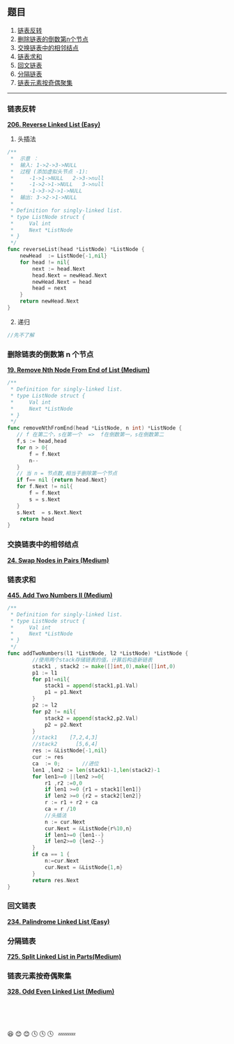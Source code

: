 <a id="top"/>
<div style="padding-top:20px;"></div>

## 题目
1. <a href="#1">链表反转</a>
2. <a href="#2">删除链表的倒数第n个节点</a>
3. <a href="#3">交换链表中的相邻结点</a>
4. <a href="#4">链表求和</a>
5. <a href="#5">回文链表</a>
6. <a href="#6">分隔链表</a>
7. <a href="#7">链表元素按奇偶聚集</a>
- - - 

<h3 id="1">链表反转</h3>

[**206. Reverse Linked List (Easy)**](https://leetcode-cn.com/problems/reverse-linked-list/description/)
1. 头插法
```Go
/**
 *	示意 ：
 *	输入: 1->2->3->NULL
 *	过程 (添加虚拟头节点 -1):
 * 	   -1->1->NULL	 2->3->null
 *	   -1->2->1->NULL   3->null 
 *	   -1->3->2->1->NULL
 *	输出: 3->2->1->NULL 
 *
 * Definition for singly-linked list.
 * type ListNode struct {
 *     Val int
 *     Next *ListNode
 * }
 */
func reverseList(head *ListNode) *ListNode {
    newHead  := ListNode{-1,nil}
    for head != nil{
        next := head.Next
        head.Next = newHead.Next
        newHead.Next = head
        head = next
    }
    return newHead.Next
}
```
2. 递归
```Go
//先不了解

```
<h3 id="2">删除链表的倒数第 n 个节点</h3>

[**19. Remove Nth Node From End of List (Medium)**](https://leetcode-cn.com/problems/remove-nth-node-from-end-of-list/description/)

```Go
/**
 * Definition for singly-linked list.
 * type ListNode struct {
 *     Val int
 *     Next *ListNode
 * }
 */
func removeNthFromEnd(head *ListNode, n int) *ListNode {
   // f 在第二个，s在第一个  =>  f在倒数第一，s在倒数第二
   f,s := head,head
   for n > 0{
       f = f.Next
       n--
   }
   // 当 n = 节点数,相当于删除第一个节点
   if f== nil {return head.Next}
   for f.Next != nil{
       f = f.Next
       s = s.Next
   }
   s.Next  = s.Next.Next
    return head
}

```
<h3 id="3">交换链表中的相邻结点</h3>

[**24. Swap Nodes in Pairs (Medium)**](https://leetcode-cn.com/problems/swap-nodes-in-pairs/description/)

<h3 id="4">链表求和</h3>

[**445. Add Two Numbers II (Medium)**](https://leetcode-cn.com/problems/add-two-numbers-ii/description/)
```Go
/**
 * Definition for singly-linked list.
 * type ListNode struct {
 *     Val int
 *     Next *ListNode
 * }
 */
func addTwoNumbers(l1 *ListNode, l2 *ListNode) *ListNode {
        //使用两个stack存储链表的值，计算后构造新链表
        stack1 , stack2 := make([]int,0),make([]int,0)
        p1 := l1
        for p1!=nil{
            stack1 = append(stack1,p1.Val)
            p1 = p1.Next
        }
        p2 := l2
        for p2 != nil{
            stack2 = append(stack2,p2.Val)
            p2 = p2.Next
        }
        //stack1    [7,2,4,3]
        //stack2      [5,6,4]
        res := &ListNode{-1,nil}
        cur := res
        ca  := 0;       //进位
        len1 ,len2 := len(stack1)-1,len(stack2)-1
        for len1>=0 ||len2 >=0{
            r1 ,r2 :=0,0
            if len1 >=0 {r1 = stack1[len1]}
            if len2 >=0 {r2 = stack2[len2]}
            r := r1 + r2 + ca
            ca = r /10
            //头插法
            n := cur.Next
            cur.Next = &ListNode{r%10,n}
            if len1>=0 {len1--}
            if len2>=0 {len2--}
        }
        if ca == 1 {
            n:=cur.Next
            cur.Next = &ListNode{1,n}
        }
        return res.Next
}
```


<h3 id="5">回文链表</h3>

[**234. Palindrome Linked List (Easy)**](https://leetcode-cn.com/problems/palindrome-linked-list/description/)

<h3 id="6">分隔链表</h3>

[**725. Split Linked List in Parts(Medium)**](https://leetcode-cn.com/problems/split-linked-list-in-parts/description/)

<h3 id="7">链表元素按奇偶聚集</h3>

[**328. Odd Even Linked List (Medium)**](https://leetcode-cn.com/problems/odd-even-linked-list/description/)



<a href="#top" style="text-decoration:none;float:right;background-color:#81c0f2;color:white;font-size:20px;" onMouseOver="this.style.background='#0088cc';" onMouseOut="this.style.background='#81c0f2';"></a>

<br>
<br>
<br>

:laughing: :blush: :blush: :clock4: :clock4: :clock4: &ensp;:zzz::zzz::zzz: 